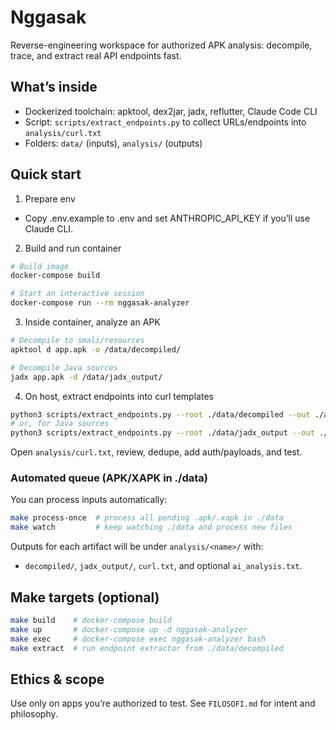 # Nggasak

Reverse-engineering workspace for authorized APK analysis: decompile, trace, and extract real API endpoints fast.

## What’s inside
- Dockerized toolchain: apktool, dex2jar, jadx, reflutter, Claude Code CLI
- Script: `scripts/extract_endpoints.py` to collect URLs/endpoints into `analysis/curl.txt`
- Folders: `data/` (inputs), `analysis/` (outputs)

## Quick start
1) Prepare env
- Copy .env.example to .env and set ANTHROPIC_API_KEY if you’ll use Claude CLI.

2) Build and run container

```bash
# Build image
docker-compose build

# Start an interactive session
docker-compose run --rm nggasak-analyzer
```

3) Inside container, analyze an APK

```bash
# Decompile to smali/resources
apktool d app.apk -o /data/decompiled/

# Decompile Java sources
jadx app.apk -d /data/jadx_output/
```

4) On host, extract endpoints into curl templates

```bash
python3 scripts/extract_endpoints.py --root ./data/decompiled --out ./analysis/curl.txt
# or, for Java sources
python3 scripts/extract_endpoints.py --root ./data/jadx_output --out ./analysis/curl.txt
```

Open `analysis/curl.txt`, review, dedupe, add auth/payloads, and test.

### Automated queue (APK/XAPK in ./data)
You can process inputs automatically:

```bash
make process-once  # process all pending .apk/.xapk in ./data
make watch         # keep watching ./data and process new files
```

Outputs for each artifact will be under `analysis/<name>/` with:
- `decompiled/`, `jadx_output/`, `curl.txt`, and optional `ai_analysis.txt`.

## Make targets (optional)
```bash
make build    # docker-compose build
make up       # docker-compose up -d nggasak-analyzer
make exec     # docker-compose exec nggasak-analyzer bash
make extract  # run endpoint extractor from ./data/decompiled
```

## Ethics & scope
Use only on apps you’re authorized to test. See `FILOSOFI.md` for intent and philosophy.
